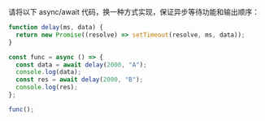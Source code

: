 请将以下 async/await 代码，换一种方式实现，保证异步等待功能和输出顺序：

```js
function delay(ms, data) {
  return new Promise((resolve) => setTimeout(resolve, ms, data));
}

const func = async () => {
  const data = await delay(2000, "A");
  console.log(data);
  const res = await delay(2000, "B");
  console.log(res);
};

func();
```
